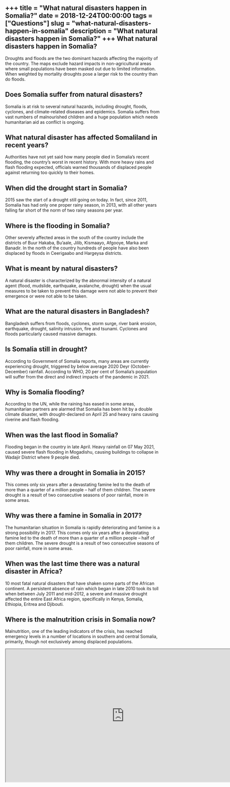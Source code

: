 +++
title = "What natural disasters happen in Somalia?"
date = 2018-12-24T00:00:00
tags = ["Questions"]
slug = "what-natural-disasters-happen-in-somalia"
description = "What natural disasters happen in Somalia?"
+++
What natural disasters happen in Somalia?
-----------------------------------------

Droughts and floods are the two dominant hazards affecting the majority of the country. The maps exclude hazard impacts in non-agricultural areas where small populations have been masked out due to limited information. When weighted by mortality droughts pose a larger risk to the country than do floods.

Does Somalia suffer from natural disasters?
-------------------------------------------

Somalia is at risk to several natural hazards, including drought, floods, cyclones, and climate-related diseases and epidemics. Somalia suffers from vast numbers of malnourished children and a huge population which needs humanitarian aid as conflict is ongoing.

What natural disaster has affected Somaliland in recent years?
--------------------------------------------------------------

Authorities have not yet said how many people died in Somalia’s recent flooding, the country’s worst in recent history. With more heavy rains and flash flooding expected, officials warned thousands of displaced people against returning too quickly to their homes.

When did the drought start in Somalia?
--------------------------------------

2015 saw the start of a drought still going on today. In fact, since 2011, Somalia has had only one proper rainy season, in 2013, with all other years falling far short of the norm of two rainy seasons per year.

Where is the flooding in Somalia?
---------------------------------

Other severely affected areas in the south of the country include the districts of Buur Hakaba, Bu’aale, Jilib, Kismaayo, Afgooye, Marka and Banadir. In the north of the country hundreds of people have also been displaced by floods in Ceerigaabo and Hargeysa districts.

What is meant by natural disasters?
-----------------------------------

A natural disaster is characterized by the abnormal intensity of a natural agent (flood, mudslide, earthquake, avalanche, drought) when the usual measures to be taken to prevent this damage were not able to prevent their emergence or were not able to be taken.

What are the natural disasters in Bangladesh?
---------------------------------------------

Bangladesh suffers from floods, cyclones, storm surge, river bank erosion, earthquake, drought, salinity intrusion, fire and tsunami. Cyclones and floods particularly caused massive damages.

Is Somalia still in drought?
----------------------------

According to Government of Somalia reports, many areas are currently experiencing drought, triggered by below average 2020 Deyr (October-December) rainfall. According to WHO, 20 per cent of Somalia’s population will suffer from the direct and indirect impacts of the pandemic in 2021.

Why is Somalia flooding?
------------------------

According to the UN, while the raining has eased in some areas, humanitarian partners are alarmed that Somalia has been hit by a double climate disaster, with drought-declared on April 25 and heavy rains causing riverine and flash flooding.

When was the last flood in Somalia?
-----------------------------------

Flooding began in the country in late April. Heavy rainfall on 07 May 2021, caused severe flash flooding in Mogadishu, causing buildings to collapse in Wadajir District where 9 people died.

Why was there a drought in Somalia in 2015?
-------------------------------------------

This comes only six years after a devastating famine led to the death of more than a quarter of a million people – half of them children. The severe drought is a result of two consecutive seasons of poor rainfall, more in some areas.

Why was there a famine in Somalia in 2017?
------------------------------------------

The humanitarian situation in Somalia is rapidly deteriorating and famine is a strong possibility in 2017. This comes only six years after a devastating famine led to the death of more than a quarter of a million people – half of them children. The severe drought is a result of two consecutive seasons of poor rainfall, more in some areas.

When was the last time there was a natural disaster in Africa?
--------------------------------------------------------------

10 most fatal natural disasters that have shaken some parts of the African continent. A persistent absence of rain which began in late 2010 took its toll when between July 2011 and mid-2012, a severe and massive drought affected the entire East Africa region, specifically in Kenya, Somalia, Ethiopia, Eritrea and Djibouti.

Where is the malnutrition crisis in Somalia now?
------------------------------------------------

Malnutrition, one of the leading indicators of the crisis, has reached emergency levels in a number of locations in southern and central Somalia, primarily, though not exclusively among displaced populations.

<iframe allow="accelerometer; autoplay; clipboard-write; encrypted-media; gyroscope; picture-in-picture" allowfullscreen="" class="__youtube_prefs__  epyt-is-override  no-lazyload" data-no-lazy="1" data-origheight="433" data-origwidth="770" data-skipgform_ajax_framebjll="" height="433" id="_ytid_67101" loading="lazy" src="https://www.youtube.com/embed/QpwZfesjyig?enablejsapi=1&autoplay=0&cc_load_policy=0&cc_lang_pref=&iv_load_policy=1&loop=0&modestbranding=0&rel=1&fs=1&playsinline=0&autohide=2&theme=dark&color=red&controls=1&" title="YouTube player" width="770"></iframe>